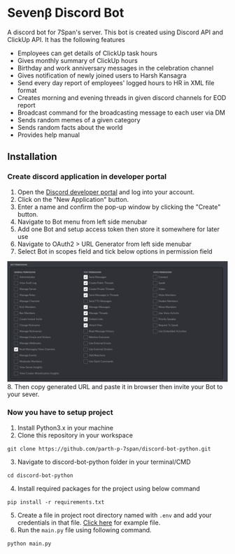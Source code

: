 # Sevenβ Discord Bot
A discord bot for 7Span's server. This bot is created using Discord API and ClickUp API. It has the following features
- Employees can get details of ClickUp task hours
- Gives monthly summary of ClickUp hours
- Birthday and work anniversary messages in the celebration channel
- Gives notification of newly joined users to Harsh Kansagra
- Send every day report of employees' logged hours to HR in XML file format
- Creates morning and evening threads in given discord channels for EOD report
- Broadcast command for the broadcasting message to each user via DM
- Sends random memes of a given category
- Sends random facts about the world
- Provides help manual


## Installation
### Create discord application in developer portal
1. Open the [Discord developer portal](https://discord.com/developers/applications) and log into your account.
2. Click on the "New Application" button.
3. Enter a name and confirm the pop-up window by clicking the "Create" button.
4. Navigate to Bot menu from left side menubar
5. Add one Bot and setup access token then store it somewhere for later use
6. Navigate to OAuth2 > URL Generator from left side menubar
7. Select Bot in scopes field and tick below options in permission field
<img src='imgs/1.png'/>
8. Then copy generated URL and paste it in browser then invite your Bot to your sever.

### Now you have to setup project
1. Install Python3.x in your machine
2. Clone this repository in your workspace
```shell
git clone https://github.com/parth-p-7span/discord-bot-python.git
```
3. Navigate to discord-bot-python folder in your terminal/CMD
```shell
cd discord-bot-python
```
4. Install required packages for the project using below command
```shell
pip install -r requirements.txt
```
5. Create a file in project root directory named with `.env` and add your credentials in that file. [Click here](https://gist.githubusercontent.com/parth-p-7span/147a289ae4111f77f816b2fcebf30ce5/raw/7a5a5bdc753b92c6f81b7cfe33aeacd245c482ab/temp.env) for example file.
6. Run the `main.py` file using following command.
```shell
python main.py
```
